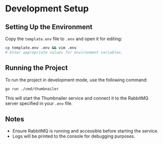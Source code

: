 # Development Setup

## Setting Up the Environment
Copy the `template.env` file to `.env` and open it for editing:
```bash
cp template.env .env && vim .env
# Enter appropriate values for environment variables.
```

## Running the Project
To run the project in development mode, use the following command:
```bash
go run ./cmd/thumbnailer
```

This will start the Thumbnailer service and connect it to the RabbitMQ server
specified in your `.env` file.

## Notes
- Ensure RabbitMQ is running and accessible before starting the service.
- Logs will be printed to the console for debugging purposes.